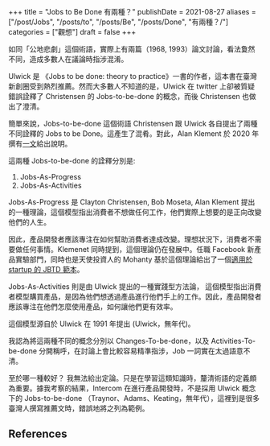 +++
title = "Jobs to Be Done 有兩種？"
publishDate = 2021-08-27
aliases = ["/post/Jobs", "/posts/to", "/posts/Be", "/posts/Done", "有兩種？/"]
categories = ["觀想"]
draft = false
+++

如同「公地悲劇」這個術語，實際上有兩篇（1968, 1993）論文討論，看法敻然不同，造成多數人在議論時指涉混淆。

Ulwick 是 《Jobs to be done: theory to practice》一書的作者，這本書在臺灣新創圈受到熱烈推薦。然而大多數人不知道的是，Ulwick 在 twitter 上卻被質疑錯誤詮釋了 Christensen 的 Jobs-to-be-done 的概念，而後 Christensen 也做出了澄清。

簡單來說，Jobs-to-be-done 這個術語
Christensen 跟 Ulwick 各自提出了兩種不同詮釋的 Jobs to be Done。這產生了混肴。對此，Alan Klement 於 2020 年撰有[一文](/Users/hychen/Zotero/storage/NAW3BX87/know-the-two-very-different-interpretations-of-jobs-to-be-done-5a18b748bd89.html)給出說明。

這兩種 Jobs-to-be-done 的詮釋分別是:

1.  Jobs-As-Progress
2.  Jobs-As-Activities

Jobs-As-Progress 是 Clayton Christensen, Bob Moseta, Alan Klement 提出的一種理論，這個模型指出消費者不想做任何工作，他們實際上想要的是正向改變他們的人生。

因此，產品開發者應該專注在如何幫助消費者達成改變。理想狀況下，消費者不需要做任何事情。Klemenet 同時提到，這個理論仍在發展中。任職 Facebook 新產品實驗部門，同時也是天使投資人的 Mohanty 基於這個理論給出了一個[適用於 startup 的 JBTD 範本](https://review.firstround.com/build-products-that-solve-real-problems-with-this-lightweight-jtbd-framework)。

Jobs-As-Activities 則是由 Ulwick 提出的一種實踐型方法論， 這個模型指出消費者模型購買產品，是因為他們想透過產品進行他們手上的工作。因此，產品開發者應該專注在他們怎麼使用產品，如何讓他們更有效率。

這個模型源自於 Ulwick 在 1991 年提出 (Ulwick，無年代)。

我認為將這兩種不同的概念分別以 Changes-To-be-done，以及 Activities-To-be-done 分開稱呼，在討論上會比較容易精準指涉，Job 一詞實在太過語意不清。

至於哪一種較好？ 我無法給出定論。只是在學習這類知識時，釐清術語的定義頗為重要。據我考察的結果，Intercom 在進行產品開發時，不是採用 Ulwick 概念下的 Jobs-to-be-done （Traynor、Adams、Keating，無年代），這裡到是很多臺灣人撰寫推薦文時，錯誤地將之列為範例。

## References

<style>.csl-entry{text-indent: -1.5em; margin-left: 1.5em;}</style><div class="csl-bib-body">
</div>
